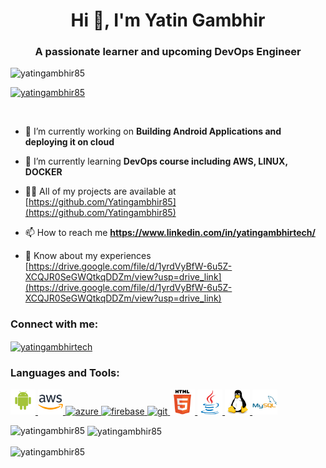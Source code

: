 <h1 align="center">Hi 👋, I'm Yatin Gambhir</h1>
<h3 align="center">A passionate learner and upcoming DevOps Engineer</h3>

<p align="left"> <img src="https://komarev.com/ghpvc/?username=yatingambhir85&label=Profile%20views&color=0e75b6&style=flat" alt="yatingambhir85" /> </p>

<p align="left"> <a href="https://github.com/ryo-ma/github-profile-trophy"><img src="https://github-profile-trophy.vercel.app/?username=yatingambhir85" alt="yatingambhir85" /></a> </p>

<p align="left"> <a href="https://twitter.com/" target="blank"><img src="https://img.shields.io/twitter/follow/?logo=twitter&style=for-the-badge" alt="" /></a> </p>

- 🔭 I’m currently working on **Building Android Applications and deploying it on cloud**

- 🌱 I’m currently learning **DevOps course including AWS, LINUX, DOCKER**

- 👨‍💻 All of my projects are available at [https://github.com/Yatingambhir85](https://github.com/Yatingambhir85)

- 📫 How to reach me **https://www.linkedin.com/in/yatingambhirtech/**

- 📄 Know about my experiences [https://drive.google.com/file/d/1yrdVyBfW-6u5Z-XCQJR0SeGWQtkqDDZm/view?usp=drive_link](https://drive.google.com/file/d/1yrdVyBfW-6u5Z-XCQJR0SeGWQtkqDDZm/view?usp=drive_link)

<h3 align="left">Connect with me:</h3>
<p align="left">
<a href="https://linkedin.com/in/yatingambhirtech" target="blank"><img align="center" src="https://raw.githubusercontent.com/rahuldkjain/github-profile-readme-generator/master/src/images/icons/Social/linked-in-alt.svg" alt="yatingambhirtech" height="30" width="40" /></a>
</p>

<h3 align="left">Languages and Tools:</h3>
<p align="left"> <a href="https://developer.android.com" target="_blank" rel="noreferrer"> <img src="https://raw.githubusercontent.com/devicons/devicon/master/icons/android/android-original-wordmark.svg" alt="android" width="40" height="40"/> </a> <a href="https://aws.amazon.com" target="_blank" rel="noreferrer"> <img src="https://raw.githubusercontent.com/devicons/devicon/master/icons/amazonwebservices/amazonwebservices-original-wordmark.svg" alt="aws" width="40" height="40"/> </a> <a href="https://azure.microsoft.com/en-in/" target="_blank" rel="noreferrer"> <img src="https://www.vectorlogo.zone/logos/microsoft_azure/microsoft_azure-icon.svg" alt="azure" width="40" height="40"/> </a> <a href="https://firebase.google.com/" target="_blank" rel="noreferrer"> <img src="https://www.vectorlogo.zone/logos/firebase/firebase-icon.svg" alt="firebase" width="40" height="40"/> </a> <a href="https://git-scm.com/" target="_blank" rel="noreferrer"> <img src="https://www.vectorlogo.zone/logos/git-scm/git-scm-icon.svg" alt="git" width="40" height="40"/> </a> <a href="https://www.w3.org/html/" target="_blank" rel="noreferrer"> <img src="https://raw.githubusercontent.com/devicons/devicon/master/icons/html5/html5-original-wordmark.svg" alt="html5" width="40" height="40"/> </a> <a href="https://www.java.com" target="_blank" rel="noreferrer"> <img src="https://raw.githubusercontent.com/devicons/devicon/master/icons/java/java-original.svg" alt="java" width="40" height="40"/> </a> <a href="https://www.linux.org/" target="_blank" rel="noreferrer"> <img src="https://raw.githubusercontent.com/devicons/devicon/master/icons/linux/linux-original.svg" alt="linux" width="40" height="40"/> </a> <a href="https://www.mysql.com/" target="_blank" rel="noreferrer"> <img src="https://raw.githubusercontent.com/devicons/devicon/master/icons/mysql/mysql-original-wordmark.svg" alt="mysql" width="40" height="40"/> </a> </p>

<p><img align="left" src="https://github-readme-stats.vercel.app/api/top-langs?username=yatingambhir85&show_icons=true&locale=en&layout=compact" alt="yatingambhir85" /></p>

<p>&nbsp;<img align="center" src="https://github-readme-stats.vercel.app/api?username=yatingambhir85&show_icons=true&locale=en" alt="yatingambhir85" /></p>

<p><img align="center" src="https://github-readme-streak-stats.herokuapp.com/?user=yatingambhir85&" alt="yatingambhir85" /></p>
